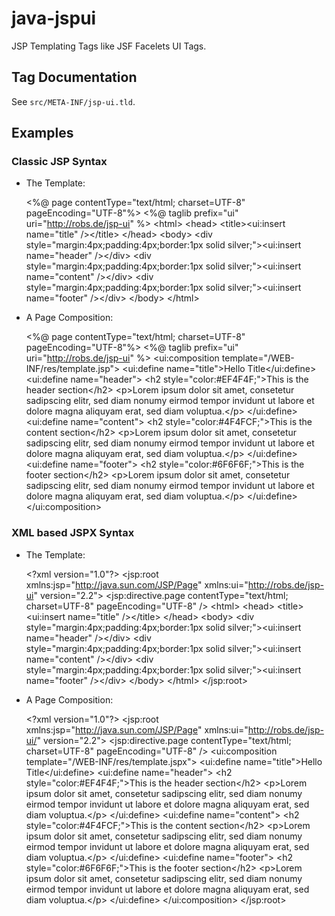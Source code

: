 # java-jspui

JSP Templating Tags like JSF Facelets UI Tags.

## Tag Documentation

See `src/META-INF/jsp-ui.tld`.

## Examples

### Classic JSP Syntax

- The Template:

     \<%@ page contentType="text/html; charset=UTF-8" pageEncoding="UTF-8"%\>
     \<%@ taglib prefix="ui" uri="http://robs.de/jsp-ui" %\>
     \<html\>
       \<head\>
         \<title\>\<ui:insert name="title" /\>\</title\>
       \</head\>
       \<body\>
         \<div style="margin:4px;padding:4px;border:1px solid silver;"\>\<ui:insert name="header" /\>\</div\>
         \<div style="margin:4px;padding:4px;border:1px solid silver;"\>\<ui:insert name="content" /\>\</div\>
         \<div style="margin:4px;padding:4px;border:1px solid silver;"\>\<ui:insert name="footer" /\>\</div\>
       \</body\>
     \</html\>

- A Page Composition:

    \<%@ page contentType="text/html; charset=UTF-8" pageEncoding="UTF-8"%\>
    \<%@ taglib prefix="ui" uri="http://robs.de/jsp-ui" %\>
    \<ui:composition template="/WEB-INF/res/template.jsp"\>
      \<ui:define name="title"\>Hello Title\</ui:define\>
      \<ui:define name="header"\>
        \<h2 style="color:#EF4F4F;"\>This is the header section\</h2\>
        \<p\>Lorem ipsum dolor sit amet, consetetur sadipscing elitr, sed
          diam nonumy eirmod tempor invidunt ut labore et dolore magna
          aliquyam erat, sed diam voluptua.\</p\>
      \</ui:define\>
      \<ui:define name="content"\>
        \<h2 style="color:#4F4FCF;"\>This is the content section\</h2\>
        \<p\>Lorem ipsum dolor sit amet, consetetur sadipscing elitr, sed
          diam nonumy eirmod tempor invidunt ut labore et dolore magna
          aliquyam erat, sed diam voluptua.\</p\>
      \</ui:define\>
      \<ui:define name="footer"\>
        \<h2 style="color:#6F6F6F;"\>This is the footer section\</h2\>
        \<p\>Lorem ipsum dolor sit amet, consetetur sadipscing elitr, sed
          diam nonumy eirmod tempor invidunt ut labore et dolore magna
          aliquyam erat, sed diam voluptua.\</p\>
      \</ui:define\>
    \</ui:composition\>

### XML based JSPX Syntax

- The Template:

    \<?xml version="1.0"?\>
    \<jsp:root xmlns:jsp="http://java.sun.com/JSP/Page" xmlns:ui="http://robs.de/jsp-ui" version="2.2"\>
      \<jsp:directive.page contentType="text/html; charset=UTF-8" pageEncoding="UTF-8" /\>
      \<html\>
        \<head\>
          \<title\>\<ui:insert name="title" /\>\</title\>
        \</head\>
        \<body\>
          \<div style="margin:4px;padding:4px;border:1px solid silver;"\>\<ui:insert name="header" /\>\</div\>
          \<div style="margin:4px;padding:4px;border:1px solid silver;"\>\<ui:insert name="content" /\>\</div\>
          \<div style="margin:4px;padding:4px;border:1px solid silver;"\>\<ui:insert name="footer" /\>\</div\>
        \</body\>
      \</html\>
    \</jsp:root\>

- A Page Composition:

    \<?xml version="1.0"?\>
    \<jsp:root xmlns:jsp="http://java.sun.com/JSP/Page" xmlns:ui="http://robs.de/jsp-ui/" version="2.2"\>
      \<jsp:directive.page contentType="text/html; charset=UTF-8" pageEncoding="UTF-8" /\>
      \<ui:composition template="/WEB-INF/res/template.jspx"\>
        \<ui:define name="title"\>Hello Title\</ui:define\>
        \<ui:define name="header"\>
          \<h2 style="color:#EF4F4F;"\>This is the header section\</h2\>
          \<p\>Lorem ipsum dolor sit amet, consetetur sadipscing elitr, sed
            diam nonumy eirmod tempor invidunt ut labore et dolore magna
            aliquyam erat, sed diam voluptua.\</p\>
        \</ui:define\>
        \<ui:define name="content"\>
          \<h2 style="color:#4F4FCF;"\>This is the content section\</h2\>
          \<p\>Lorem ipsum dolor sit amet, consetetur sadipscing elitr, sed
            diam nonumy eirmod tempor invidunt ut labore et dolore magna
            aliquyam erat, sed diam voluptua.\</p\>
        \</ui:define\>
        \<ui:define name="footer"\>
          \<h2 style="color:#6F6F6F;"\>This is the footer section\</h2\>
          \<p\>Lorem ipsum dolor sit amet, consetetur sadipscing elitr, sed
            diam nonumy eirmod tempor invidunt ut labore et dolore magna
            aliquyam erat, sed diam voluptua.\</p\>
        \</ui:define\>
      \</ui:composition\>
    \</jsp:root\>

    